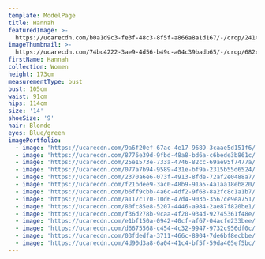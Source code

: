```yaml
---
template: ModelPage
title: Hannah
featuredImage: >-
  https://ucarecdn.com/b0a1d9c3-fe3f-48c3-8f5f-a866a8a1d167/-/crop/2414x1261/0,371/-/preview/
imageThumbnail: >-
  https://ucarecdn.com/74bc4222-3ae9-4d56-b49c-a04c39badb65/-/crop/682x973/640,56/-/preview/
firstName: Hannah
collection: Women
height: 173cm
measurementType: bust
bust: 105cm
waist: 91cm
hips: 114cm
size: '14'
shoeSize: '9'
hair: Blonde
eyes: Blue/green
imagePortfolio:
  - image: 'https://ucarecdn.com/9a6f20ef-67ac-4e17-9689-3caae5d151f6/'
  - image: 'https://ucarecdn.com/8776e39d-9fbd-48a8-bd6a-c6bede3b861c/'
  - image: 'https://ucarecdn.com/25e1573e-733a-4746-82cc-69ae95f7477a/'
  - image: 'https://ucarecdn.com/077a7b94-9589-431e-bf9a-2315b55d6524/'
  - image: 'https://ucarecdn.com/2370a6e6-073f-4913-8fde-72af2e0488a7/'
  - image: 'https://ucarecdn.com/f21bdee9-3ac0-48b9-91a5-4a1aa18eb820/'
  - image: 'https://ucarecdn.com/b6ff9cbb-4a6c-4df2-9f68-8a2fc8c1a1b7/'
  - image: 'https://ucarecdn.com/a117c170-10d6-47d4-903b-3567ce9ea751/'
  - image: 'https://ucarecdn.com/80fc85e8-5207-4446-a984-2ae87f820be1/'
  - image: 'https://ucarecdn.com/f36d278b-9caa-4f20-934d-92745361f48e/'
  - image: 'https://ucarecdn.com/e1bf150a-0942-40cf-af67-04acfe233bee/'
  - image: 'https://ucarecdn.com/d6675568-c454-4c32-9947-9732c956df0c/'
  - image: 'https://ucarecdn.com/03fdedfa-3711-466c-8904-7de6bf8ecbbe/'
  - image: 'https://ucarecdn.com/4d90d3a8-6a04-41c4-bf5f-59da405ef5bc/'
---
```


